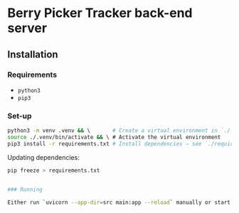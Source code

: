# Berry Picker Tracker back-end server

## Installation

### Requirements

- `python3`
- `pip3`

### Set-up

```bash
python3 -m venv .venv && \       # Create a virtual environment in `./.venv`
source ./.venv/bin/activate && \ # Activate the virtual environment
pip3 install -r requirements.txt # Install dependencies — see `./requirements.txt` for more info
```

Updating dependencies:

```sh
pip freeze > requirements.txt


### Running

Either run `uvicorn --app-dir=src main:app --reload` manually or start the "Run the app" task in VSCode
